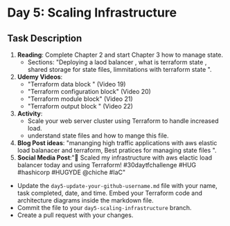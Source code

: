 # Day 5: Scaling Infrastructure

## Task Description

1. **Reading**: Complete  Chapter 2 and start Chapter 3 how to manage state.
   - Sections: "Deploying a laod balancer , what is terraform state , shared storage for state files, limmitations with terraform state ".
2. **Udemy Videos**: 
   - "Terraform data block " (Video 19)
   - "Terraform configuration block" (Video 20)
   - "Terraform module block" (Video 21)
   - "Terraform output block " (Video 22)
3. **Activity**: 
   - Scale your web server cluster using Terraform to handle increased load.
   - understand state files and how to mange this file.
4. **Blog Post ideas**: "mananging high traffic applications with aws elastic load balanacer and terraform, Best pratices for managing state files ".
5. **Social Media Post**:"🚀 Scaled my infrastructure with aws elactic load balancer today and using Terraform! #30daytfchallenge #HUG #hashicorp #HUGYDE @chiche #IaC"

- Update the `day5-update-your-github-username.md` file with your name, task completed, date, and time. Embed your Terraform code and architecture diagrams inside the markdown file.
- Commit the file to your `day5-scaling-infrastructure` branch.
- Create a pull request with your changes.
